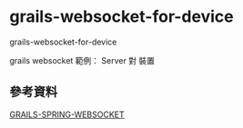 # grails-websocket-for-device

grails-websocket-for-device

grails websocket 範例： Server 對 裝置

## 參考資料

[GRAILS-SPRING-WEBSOCKET](https://github.com/zyro23/grails-spring-websocket)